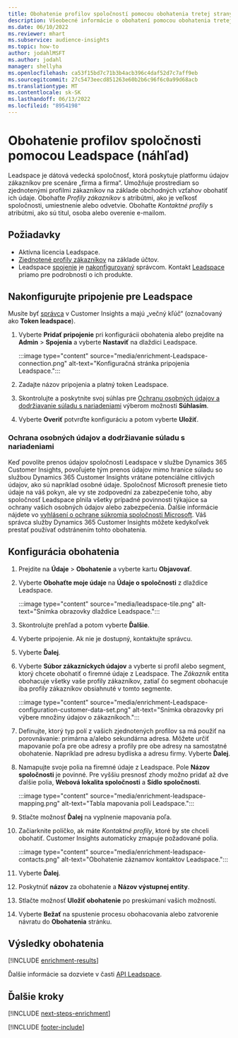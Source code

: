 ```yaml
---
title: Obohatenie profilov spoločností pomocou obohatenia tretej strany Leadspace
description: Všeobecné informácie o obohatení pomocou obohatenia tretej stranou Leadspace.
ms.date: 06/10/2022
ms.reviewer: mhart
ms.subservice: audience-insights
ms.topic: how-to
author: jodahlMSFT
ms.author: jodahl
manager: shellyha
ms.openlocfilehash: ca53f15bd7c71b3b4acb396c4daf52d7c7aff9eb
ms.sourcegitcommit: 27c5473eecd851263e60b2b6c96f6c0a99d68acb
ms.translationtype: MT
ms.contentlocale: sk-SK
ms.lasthandoff: 06/13/2022
ms.locfileid: "8954198"
---
```

# <a name="enrichment-of-company-profiles-with-leadspace-preview"></a>Obohatenie profilov spoločnosti pomocou Leadspace (náhľad)

Leadspace je dátová vedecká spoločnosť, ktorá poskytuje platformu údajov zákazníkov pre scenáre „firma a firma“. Umožňuje prostrediam so zjednotenými profilmi zákazníkov na základe obchodných vzťahov obohatiť ich údaje. Obohaťte *Profily zákazníkov* s atribútmi, ako je veľkosť spoločnosti, umiestnenie alebo odvetvie. Obohaťte *Kontaktné profily* s atribútmi, ako sú titul, osoba alebo overenie e-mailom.

## <a name="prerequisites"></a>Požiadavky

- Aktívna licencia Leadspace.
- [Zjednotené profily zákazníkov](customer-profiles.md) na základe účtov.
- Leadspace [spojenie](connections.md) je [nakonfigurovaný](#configure-the-connection-for-leadspace) správcom. Kontakt [Leadspace](https://www.leadspace.com/leadspace-microsoft-dynamics-365/) priamo pre podrobnosti o ich produkte.

## <a name="configure-the-connection-for-leadspace"></a>Nakonfigurujte pripojenie pre Leadspace

Musíte byť [správca](permissions.md#admin) v Customer Insights a majú „večný kľúč“ (označovaný ako **Token leadspace**).

1. Vyberte **Pridať pripojenie** pri konfigurácii obohatenia alebo prejdite na **Admin** > **Spojenia** a vyberte **Nastaviť** na dlaždici Leadspace.

   :::image type="content" source="media/enrichment-Leadspace-connection.png" alt-text="Konfiguračná stránka pripojenia Leadspace.":::

1. Zadajte názov pripojenia a platný token Leadspace.

1. Skontrolujte a poskytnite svoj súhlas pre [Ochranu osobných údajov a dodržiavanie súladu s nariadeniami](#data-privacy-and-compliance) výberom možnosti **Súhlasím**.

1. Vyberte **Overiť** potvrďte konfiguráciu a potom vyberte **Uložiť**.

### <a name="data-privacy-and-compliance"></a>Ochrana osobných údajov a dodržiavanie súladu s nariadeniami

Keď povolíte prenos údajov spoločnosti Leadspace v službe Dynamics 365 Customer Insights, povoľujete tým prenos údajov mimo hranice súladu so službou Dynamics 365 Customer Insights vrátane potenciálne citlivých údajov, ako sú napríklad osobné údaje. Spoločnosť Microsoft prenesie tieto údaje na váš pokyn, ale vy ste zodpovední za zabezpečenie toho, aby spoločnosť Leadspace plnila všetky prípadné povinnosti týkajúce sa ochrany vašich osobných údajov alebo zabezpečenia. Ďalšie informácie nájdete vo [vyhlásení o ochrane súkromia spoločnosti Microsoft](https://go.microsoft.com/fwlink/?linkid=396732).
Váš správca služby Dynamics 365 Customer Insights môžete kedykoľvek prestať používať odstránením tohto obohatenia.

## <a name="configure-the-enrichment"></a>Konfigurácia obohatenia

1. Prejdite na **Údaje** > **Obohatenie** a vyberte kartu **Objavovať**.

1. Vyberte **Obohaťte moje údaje** na **Údaje o spoločnosti** z dlaždice Leadspace.

   :::image type="content" source="media/leadspace-tile.png" alt-text="Snímka obrazovky dlaždice Leadspace.":::

1. Skontrolujte prehľad a potom vyberte **Ďalšie**.

1. Vyberte pripojenie. Ak nie je dostupný, kontaktujte správcu.

1. Vyberte **Ďalej**.

1. Vyberte **Súbor zákazníckych údajov** a vyberte si profil alebo segment, ktorý chcete obohatiť o firemné údaje z Leadspace. The *Zákazník* entita obohacuje všetky vaše profily zákazníkov, zatiaľ čo segment obohacuje iba profily zákazníkov obsiahnuté v tomto segmente.

    :::image type="content" source="media/enrichment-Leadspace-configuration-customer-data-set.png" alt-text="Snímka obrazovky pri výbere množiny údajov o zákazníkoch.":::

1. Definujte, ktorý typ polí z vašich zjednotených profilov sa má použiť na porovnávanie: primárna a/alebo sekundárna adresa. Môžete určiť mapovanie poľa pre obe adresy a profily pre obe adresy na samostatné obohatenie. Napríklad pre adresu bydliska a adresu firmy. Vyberte **Ďalej**.

1. Namapujte svoje polia na firemné údaje z Leadspace. Pole **Názov spoločnosti** je povinné. Pre vyššiu presnosť zhody možno pridať až dve ďalšie polia, **Webová lokalita spoločnosti** a **Sídlo spoločnosti**.

   :::image type="content" source="media/enrichment-leadspace-mapping.png" alt-text="Tabla mapovania polí Leadspace.":::

1. Stlačte možnosť **Ďalej** na vyplnenie mapovania poľa.

1. Začiarknite políčko, ak máte *Kontaktné profily*, ktoré by ste chceli obohatiť. Customer Insights automaticky zmapuje požadované polia.

   :::image type="content" source="media/enrichment-leadspace-contacts.png" alt-text="Obohatenie záznamov kontaktov Leadspace.":::

1. Vyberte **Ďalej**.

1. Poskytnúť **názov** za obohatenie a **Názov výstupnej entity**.

1. Stlačte možnosť **Uložiť obohatenie** po preskúmaní vašich možností.

1. Vyberte **Bežať** na spustenie procesu obohacovania alebo zatvorenie návratu do **Obohatenia** stránku.

## <a name="enrichment-results"></a>Výsledky obohatenia

[!INCLUDE [enrichment-results](includes/enrichment-results.md)]

Ďalšie informácie sa dozviete v časti [API Leadspace](https://support.leadspace.com/hc/en-us/sections/201997649-API).

## <a name="next-steps"></a>Ďalšie kroky

[!INCLUDE [next-steps-enrichment](includes/next-steps-enrichment.md)]

[!INCLUDE [footer-include](includes/footer-banner.md)]
